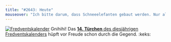```yaml
---
title: "#2643: Heute"
mouseover: "Ich bitte darum, dass Schneeelefanten gebaut werden. Nur allein wegen der drei hübschen Es nebeneinander."
---
```


<a href="http://www.fonflatter.de/der-fetzige-fredventskalender-2012" title="Der fetzige Fredventskalender"><img src="http://www.fonflatter.de/adv12/fredventskalender_banner.png" alt="Fredventskalender" /></a>
Gnihihi! Das <a href="http://www.fonflatter.de/2012/12/14/das-14-turchen-2/"><strong>14. Türchen</strong> des diesjährigen Fredventskalenders</a> hüpft vor Freude schon durch die Gegend.
:keks:
